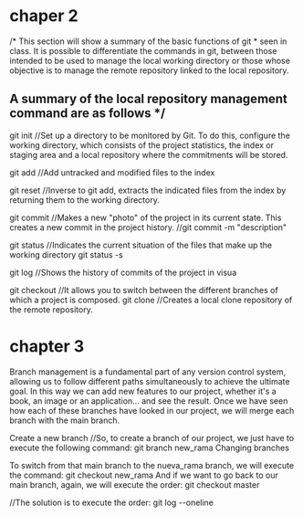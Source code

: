 # chaper 2


/* This section will show a summary of the basic functions of git * seen in class.
It is possible to differentiate the commands in git, between those intended to be used to manage the local working directory or those whose objective is to manage the remote repository linked to the local repository.

  ## A summary of the local repository management command are as follows */
   
   
 
git init 
//Set up a directory to be monitored by Git. To do this, configure the working directory, which consists of the project statistics, the index or staging area and a local repository where the commitments will be stored.

git add 
//Add untracked and modified files to the index 

git reset 
//Inverse to git add, extracts the indicated files from the index by returning them to the working directory.

git commit 
//Makes a new "photo" of the project in its current state. This creates a new commit in the project history.
//git commit -m "description"

git status 
//Indicates the current situation of the files that make up the working directory
git status -s


git log
//Shows the history of commits of the project in visua

git checkout 
//It allows you to switch between the different branches of which a project is composed.
git clone
//Creates a local clone repository of the remote repository.




# chapter 3


Branch management is a fundamental part of any version control system, allowing us to follow different paths simultaneously to achieve the ultimate goal.
In this way we can add new features to our project, whether it's a book, an image or an application... and see the result. Once we have seen how each of these branches have looked in our project, we will merge each branch with the main branch.


Create a new branch
//So, to create a branch of our project, we just have to execute the following command:
git branch new_rama
Changing branches

To switch from that main branch to the nueva_rama branch, we will execute the command:
git checkout new_rama
And if we want to go back to our main branch, again, we will execute the order:
git checkout master


//The solution is to execute the order:
git log --oneline
